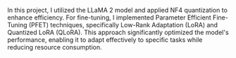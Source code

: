 In this project, I utilized the LLaMA 2 model and applied NF4 quantization to enhance efficiency. For fine-tuning, I implemented Parameter Efficient Fine-Tuning (PFET) techniques, specifically Low-Rank Adaptation (LoRA) and Quantized LoRA (QLoRA). This  approach significantly optimized the model's performance, enabling it to adapt effectively to specific tasks while reducing resource consumption.
